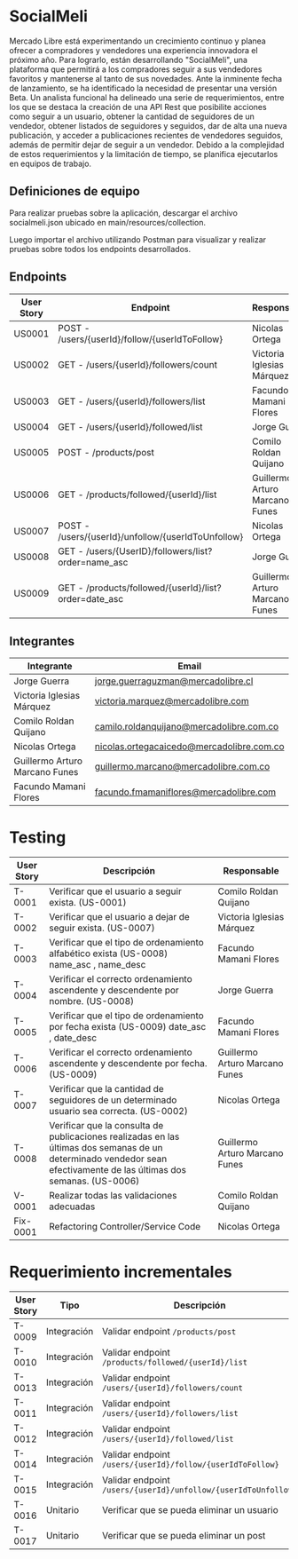 
# SocialMeli

Mercado Libre está experimentando un crecimiento continuo y planea ofrecer a compradores y vendedores una experiencia innovadora el próximo año. Para lograrlo, están desarrollando "SocialMeli", una plataforma que permitirá a los compradores seguir a sus vendedores favoritos y mantenerse al tanto de sus novedades. Ante la inminente fecha de lanzamiento, se ha identificado la necesidad de presentar una versión Beta. Un analista funcional ha delineado una serie de requerimientos, entre los que se destaca la creación de una API Rest que posibilite acciones como seguir a un usuario, obtener la cantidad de seguidores de un vendedor, obtener listados de seguidores y seguidos, dar de alta una nueva publicación, y acceder a publicaciones recientes de vendedores seguidos, además de permitir dejar de seguir a un vendedor. Debido a la complejidad de estos requerimientos y la limitación de tiempo, se planifica ejecutarlos en equipos de trabajo.

## Definiciones de equipo

Para realizar pruebas sobre la aplicación, descargar el archivo socialmeli.json ubicado en main/resources/collection.

Luego importar el archivo utilizando Postman para visualizar y realizar pruebas sobre todos los endpoints desarrollados. 

## Endpoints

| **User Story** | **Endpoint**                                              | **Responsable**                   |
|------------|-------------------------------------------------------|--------------------------------|
| US0001     | POST - /users/{userId}/follow/{userIdToFollow}        | Nicolas Ortega                 |
| US0002     | GET - /users/{userId}/followers/count                 | Victoria Iglesias Márquez      |
| US0003     | GET - /users/{userId}/followers/list                  | Facundo Mamani Flores          |
| US0004     | GET - /users/{userId}/followed/list                   | Jorge Guerra                   |
| US0005     | POST - /products/post                                 | Comilo Roldan Quijano          |
| US0006     | GET - /products/followed/{userId}/list                | Guillermo Arturo Marcano Funes |
| US0007     | POST - /users/{userId}/unfollow/{userIdToUnfollow}    | Nicolas Ortega                 |
| US0008     | GET - /users/{UserID}/followers/list?order=name_asc   | Jorge Guerra                   |
| US0009     | GET - /products/followed/{userId}/list?order=date_asc | Guillermo Arturo Marcano Funes |

## Integrantes

| **Integrante**                     | **Email**                                  |
|--------------------------------|----------------------------------------|
| Jorge Guerra                   |jorge.guerraguzman@mercadolibre.cl                                        |
| Victoria Iglesias Márquez      |victoria.marquez@mercadolibre.com                                        |
| Comilo Roldan Quijano          |camilo.roldanquijano@mercadolibre.com.co                                        |
| Nicolas Ortega                 |nicolas.ortegacaicedo@mercadolibre.com.co                                        |
| Guillermo Arturo Marcano Funes |guillermo.marcano@mercadolibre.com.co                                       |
| Facundo Mamani Flores          | facundo.fmamaniflores@mercadolibre.com |

# Testing

| **User Story** | **Descripción**                                              | **Responsable**                   |
|------------|-------------------------------------------------------|--------------------------------|
| T-0001     | Verificar que el usuario a seguir exista. (US-0001)        | Comilo Roldan Quijano                 |
| T-0002     | Verificar que el usuario a dejar de seguir exista. (US-0007)                 | Victoria Iglesias Márquez      |
| T-0003     | Verificar que el tipo de ordenamiento alfabético exista (US-0008) name_asc , name_desc                 | Facundo Mamani Flores          |
| T-0004     | Verificar el correcto ordenamiento ascendente y descendente por nombre. (US-0008)                | Jorge Guerra                   |
| T-0005     | Verificar que el tipo de ordenamiento por fecha exista (US-0009) date_asc , date_desc                                | Facundo Mamani Flores          |
| T-0006     | Verificar el correcto ordenamiento ascendente y descendente por fecha. (US-0009)               | Guillermo Arturo Marcano Funes |
| T-0007     | Verificar que la cantidad de seguidores de un determinado usuario sea correcta. (US-0002)   | Nicolas Ortega                 |
| T-0008     | Verificar que la consulta de publicaciones realizadas en las últimas dos semanas de un determinado vendedor sean efectivamente de las últimas dos semanas. (US-0006)   | Guillermo Arturo Marcano Funes                   |
| V-0001     | Realizar todas las validaciones adecuadas | Comilo Roldan Quijano
| Fix-0001   | Refactoring Controller/Service Code | Nicolas Ortega |

# Requerimiento incrementales

| **User Story** | **Tipo**    | **Descripción**                                                    |
|----------------|-------------|--------------------------------------------------------------------|
| T-0009         | Integración | Validar endpoint ```/products/post```                              |
| T-0010         | Integración | Validar endpoint ```/products/followed/{userId}/list```            |
| T-0013         | Integración | Validar endpoint ```/users/{userId}/followers/count```             |
| T-0011         | Integración | Validar endpoint ```/users/{userId}/followers/list```              |
| T-0012         | Integración | Validar endpoint ```/users/{userId}/followed/list```               |
| T-0014         | Integración | Validar endpoint ```/users/{userId}/follow/{userIdToFollow}```     |
| T-0015         | Integración | Validar endpoint ```/users/{userId}/unfollow/{userIdToUnfollow}``` |
| T-0016         | Unitario    | Verificar que se pueda eliminar un usuario                         |                        |
| T-0017         | Unitario    | Verificar que se pueda eliminar un post                            |                        |
